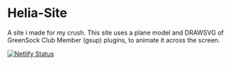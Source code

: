 # Helia-Site
A site i made for my crush. This site uses a plane model and DRAWSVG of GreenSock Club Member (gsup) plugins, to animate it across the screen. 


[![Netlify Status](https://api.netlify.com/api/v1/badges/198e477c-7f59-44d4-86d4-a1c2426b187a/deploy-status)](https://app.netlify.com/sites/dearhelia/deploys)
